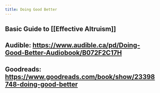 ```yaml
---
title: Doing Good Better
---
```


## Basic Guide to [[Effective Altruism]]

## Audible: https://www.audible.ca/pd/Doing-Good-Better-Audiobook/B072F2C17H

## Goodreads: https://www.goodreads.com/book/show/23398748-doing-good-better

## 
